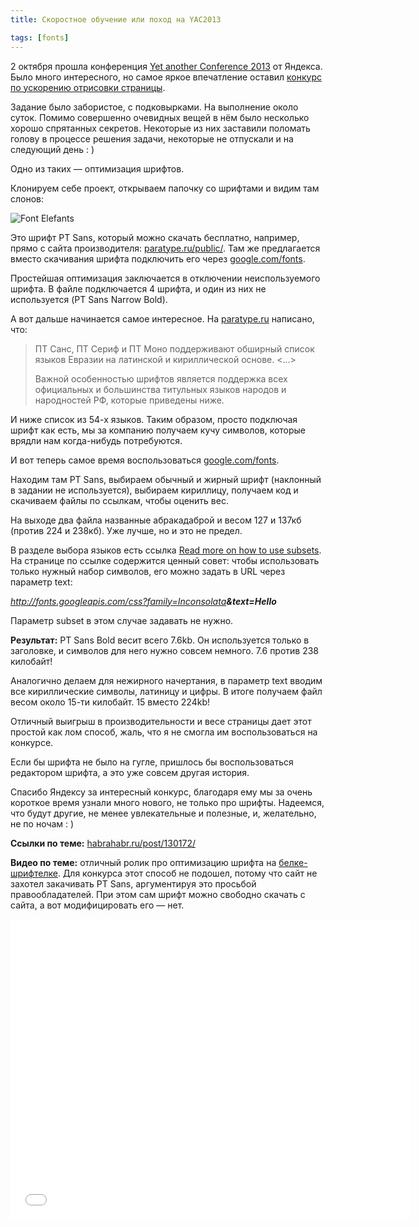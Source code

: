 ```yaml
---
title: Скоростное обучение или поход на YAC2013

tags: [fonts]
---
```


2 октября прошла конференция <a href="http://tech.yandex.ru/events/yac/2013/">Yet another Conference 2013</a> от Яндекса. Было много интересного, но самое яркое впечатление оставил <a href="https://github.com/yandex-cs/yac2013">конкурс по ускорению отрисовки страницы</a>.<!--more-->

Задание было забористое, с подковырками. На выполнение около суток.
Помимо совершенно очевидных вещей в нём было несколько хорошо спрятанных секретов. Некоторые из них заставили поломать голову в процессе решения задачи, некоторые не отпускали и на следующий день :&nbsp;)

Одно из таких — оптимизация шрифтов.

Клонируем себе проект, открываем папочку со шрифтами и видим там слонов:

<img src="//img-fotki.yandex.ru/get/9358/5091629.98/0_7b9a4_f69346d4_L.png" alt="Font Elefants" />

Это шрифт PT Sans, который можно скачать бесплатно, например, прямо с сайта производителя: <a href="http://www.paratype.ru/public/">paratype.ru/public/</a>. Там же предлагается вместо скачивания шрифта подключить его через <a href="http://www.google.com/fonts">google.com/fonts</a>.

Простейшая оптимизация заключается в отключении неиспользуемого шрифта. В файле подключается 4 шрифта, и один из них не используется (PT Sans Narrow Bold).

А вот дальше начинается самое интересное. На <a href="http://www.paratype.ru/public/">paratype.ru</a> написано, что:

<blockquote>ПТ Санс, ПТ Сериф и ПТ Моно поддерживают обширный список языков Евразии на латинской и кириллической основе. <...>

Важной особенностью шрифтов является поддержка всех официальных и большинства титульных языков народов и народностей РФ, которые приведены ниже. </blockquote>

И ниже список из 54-х языков. Таким образом, просто подключая шрифт как есть, мы за компанию получаем кучу символов, которые врядли нам когда-нибудь потребуются.

И вот теперь самое время воспользоваться <a href="http://www.google.com/fonts">google.com/fonts</a>.

Находим там PT Sans, выбираем обычный и жирный шрифт (наклонный в задании не используется), выбираем кириллицу, получаем код и скачиваем файлы по ссылкам, чтобы оценить вес.

На выходе два файла названные абракадаброй и весом 127 и 137кб (против 224 и 238кб).
Уже лучше, но и это не предел.

В разделе выбора языков есть ссылка <a href="https://developers.google.com/fonts/docs/getting_started#Subsets">Read more on how to use subsets</a>. На странице по ссылке содержится ценный совет: чтобы использовать только нужный набор символов, его можно задать в URL через параметр text:

<em>http://fonts.googleapis.com/css?family=Inconsolata<strong>&text=Hello</strong></em>

Параметр subset в этом случае задавать не нужно.

<strong>Результат:</strong> PT Sans Bold весит всего 7.6kb. Он используется только в заголовке, и символов для него нужно совсем немного. 7.6 против 238 килобайт!

Аналогично делаем для нежирного начертания, в параметр text вводим все кириллические символы, латиницу и цифры. В итоге получаем файл весом около 15-ти килобайт. 15 вместо 224kb!

Отличный выигрыш в производительности и весе страницы дает этот простой как лом способ, жаль, что я не смогла им воспользоваться на конкурсе.

Если бы шрифта не было на гугле, пришлось бы воспользоваться редактором шрифта, а это уже совсем другая история.

Спасибо Яндексу за интересный конкурс, благодаря ему мы за очень короткое время узнали много нового, не только про шрифты. Надеемся, что будут другие, не менее увлекательные и полезные, и, желательно, не по ночам : )

<strong>Ссылки по теме:</strong>
<a href="http://habrahabr.ru/post/130172/">habrahabr.ru/post/130172/</a>

<strong>Видео по теме:</strong>
отличный ролик про оптимизацию шрифта на <a href="http://www.fontsquirrel.com/">белке-шрифтелке</a>.
Для конкурса этот способ не подошел, потому что сайт не захотел закачивать PT Sans, аргументируя это просьбой правообладателей. При этом сам шрифт можно свободно скачать с сайта, а вот модифицировать его — нет.

<iframe width="640" height="480" src="//www.youtube.com/embed/G5ZmSVK7CHo" frameborder="0" allowfullscreen></iframe>
